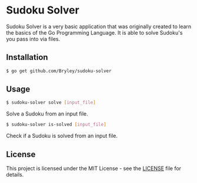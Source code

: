 # Sudoku Solver

Sudoku Solver is a very basic application that was originally
created to learn the basics of the Go Programming Language. It is able to
solve Sudoku's you pass into via files.

## Installation

```bash
$ go get github.com/Bryley/sudoku-solver
```

## Usage

```bash
$ sudoku-solver solve [input_file]
```

Solve a Sudoku from an input file.

```bash
$ sudoku-solver is-solved [input_file]
```

Check if a Sudoku is solved from an input file.

## License

This project is licensed under the MIT License - see the [LICENSE](LICENSE)
 file for details.
